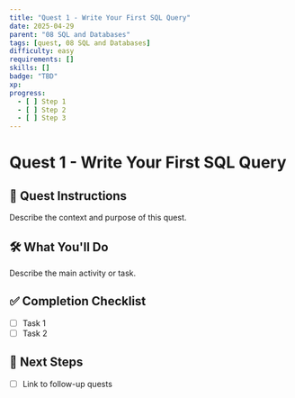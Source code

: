 ```yaml
---
title: "Quest 1 - Write Your First SQL Query"
date: 2025-04-29
parent: "08 SQL and Databases"
tags: [quest, 08 SQL and Databases]
difficulty: easy
requirements: []
skills: []
badge: "TBD"
xp: 
progress:
  - [ ] Step 1
  - [ ] Step 2
  - [ ] Step 3
---
```


# Quest 1 - Write Your First SQL Query

## 🧩 Quest Instructions
Describe the context and purpose of this quest.

## 🛠️ What You'll Do
Describe the main activity or task.

## ✅ Completion Checklist
- [ ] Task 1
- [ ] Task 2

## 🔁 Next Steps
- [ ] Link to follow-up quests

